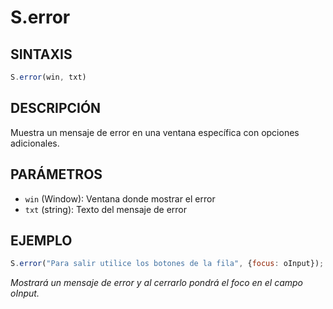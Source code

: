 # S.error

## SINTAXIS
```javascript
S.error(win, txt)
```

## DESCRIPCIÓN
Muestra un mensaje de error en una ventana específica con opciones adicionales.

## PARÁMETROS
- `win` (Window): Ventana donde mostrar el error
- `txt` (string): Texto del mensaje de error

## EJEMPLO
```javascript
S.error("Para salir utilice los botones de la fila", {focus: oInput});
```
*Mostrará un mensaje de error y al cerrarlo pondrá el foco en el campo oInput.*